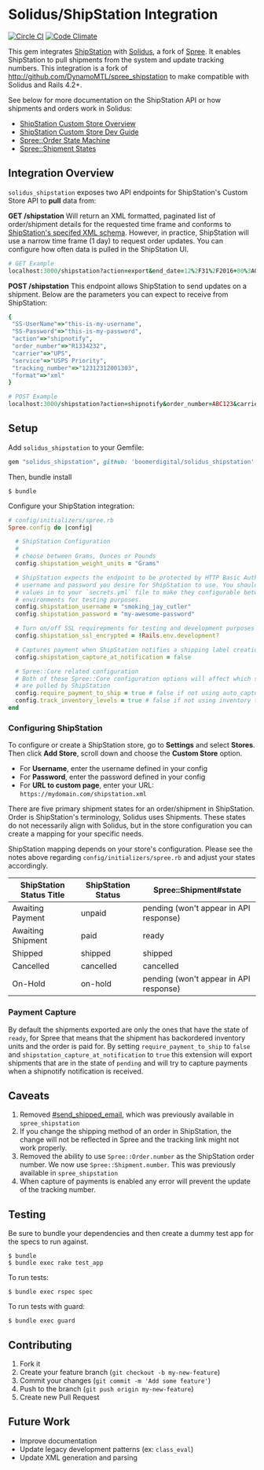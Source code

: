 Solidus/ShipStation Integration
==============================
[![Circle CI](https://circleci.com/gh/boomerdigital/solidus_shipstation.svg?style=svg)](https://circleci.com/gh/boomerdigital/solidus_shipstation) [![Code Climate](https://codeclimate.com/github/boomerdigital/solidus_shipstation/badges/gpa.svg)](https://codeclimate.com/github/boomerdigital/solidus_shipstation)

This gem integrates [ShipStation](http://www.shipstation.com) with [Solidus](http://solidus.io), a fork of [Spree](http://spreecommerce.com). It enables ShipStation to pull shipments from the system and update tracking numbers. This integration is a fork of http://github.com/DynamoMTL/spree_shipstation to make compatible with Solidus and Rails 4.2+.

See below for more documentation on the ShipStation API or how shipments and orders work in Solidus:

- [ShipStation Custom Store Overview](https://help.shipstation.com/hc/en-us/articles/205928478#1c)
- [ShipStation Custom Store Dev Guide](https://app.shipstation.com/content/integration/ShipStationCustomStoreDevGuide.pdf)
- [Spree::Order State Machine](https://guides.spreecommerce.com/developer/orders.html#the-order-state-machine)
- [Spree::Shipment States](https://guides.spreecommerce.com/developer/shipments.html#overview)


## Integration Overview

`solidus_shipstation` exposes two API endpoints for ShipStation's Custom Store API to **pull** data from:

**GET /shipstation**
Will return an XML formatted, paginated list of order/shipment details for the requested time frame and conforms to [ShipStation's specifed XML schema](https://help.shipstation.com/hc/en-us/articles/205928478-ShipStation-Custom-Store-Development-Guide#4b). However, in practice, ShipStation will use a narrow time frame (1 day) to request order updates. You can configure how often data is pulled in the ShipStation UI.

```ruby
# GET Example
localhost:3000/shipstation?action=export&end_date=12%2F31%2F2016+00%3A00&format=xml&start_date=01%2F01%2F2016+00%3A00
```

**POST /shipstation**
This endpoint allows ShipStation to send updates on a shipment. Below are the parameters you can expect to receive from ShipStation:

```ruby
{
 "SS-UserName"=>"this-is-my-username",
 "SS-Password"=>"this-is-my-password",
 "action"=>"shipnotify",
 "order_number"=>"R1334232",
 "carrier"=>"UPS",
 "service"=>"USPS Priority",
 "tracking_number"=>"12312312001303",
 "format"=>"xml"
}
```

```ruby
# POST Example
localhost:3000/shipstation?action=shipnotify&order_number=ABC123&carrier=USPS&service=USPS+Priority&tracking_number=123456&format=xml
```

## Setup

Add `solidus_shipstation` to your Gemfile:

```ruby
gem "solidus_shipstation", github: 'boomerdigital/solidus_shipstation'
```

Then, bundle install

    $ bundle

Configure your ShipStation integration:

```ruby
# config/initializers/spree.rb
Spree.config do |config|

  # ShipStation Configuration
  #
  # choose between Grams, Ounces or Pounds
  config.shipstation_weight_units = "Grams"

  # ShipStation expects the endpoint to be protected by HTTP Basic Auth. Set the
  # username and password you desire for ShipStation to use. You should also place these
  # values in to your `secrets.yml` file to make they configurable between stage/production
  # environments for testing purposes.
  config.shipstation_username = "smoking_jay_cutler"
  config.shipstation_password = "my-awesome-password"

  # Turn on/off SSL requirepments for testing and development purposes
  config.shipstation_ssl_encrypted = !Rails.env.development?

  # Captures payment when ShipStation notifies a shipping label creation, defaults to false
  config.shipstation_capture_at_notification = false

  # Spree::Core related configuration
  # Both of these Spree::Core configuration options will affect which shipment records
  # are pulled by ShipStation
  config.require_payment_to_ship = true # false if not using auto_capture for payment gateways, defaults to true
  config.track_inventory_levels = true # false if not using inventory tracking features, defaults to true
end
```

### Configuring ShipStation

To configure or create a ShipStation store, go to **Settings** and select **Stores**. Then click **Add Store**, scroll down and choose the **Custom Store** option.

- For **Username**, enter the username defined in your config
- For **Password**, enter the password defined in your config
- For **URL to custom page**, enter your URL: `https://mydomain.com/shipstation.xml`

There are five primary shipment states for an order/shipment in ShipStation. Order is ShipStation's terminology, Solidus uses Shipments. These states do not necessarily align with Solidus, but in the store configuration you can create a mapping for your specific needs.

ShipStation mapping depends on your store's configuration. Please see the notes above regarding `config/initializers/spree.rb` and adjust your states accordingly.

ShipStation Status Title | ShipStation Status | Spree::Shipment#state
-------------------------|--------------------|-----------------
Awaiting Payment         | unpaid             | pending (won't appear in API response)
Awaiting Shipment        | paid               | ready
Shipped                  | shipped            | shipped
Cancelled                | cancelled          | cancelled
On-Hold                  | on-hold            | pending (won't appear in API response)

### Payment Capture

By default the shipments exported are only the ones that have the state of `ready`, for Spree that means
that the shipment has backordered inventory units and the order is paid for. By setting
`require_payment_to_ship` to `false` and `shipstation_capture_at_notification` to `true`
this extension will export shipments that are in the state of `pending` and will
try to capture payments when a shipnotify notification is received.

## Caveats

1. Removed [#send_shipped_email](https://github.com/DynamoMTL/spree_shipstation/blob/master/app/models/spree/shipment_decorator.rb#L9), which was previously available in `spree_shipstation`
2. If you change the shipping method of an order in ShipStation, the change will not be reflected in Spree and the tracking link might not work properly.
3. Removed the ability to use `Spree::Order.number` as the ShipStation order number. We now use `Spree::Shipment.number`. This was previously available in `spree_shipstation`
4. When capture of payments is enabled any error will prevent the update of the tracking number.

## Testing

Be sure to bundle your dependencies and then create a dummy test app for the specs to run against.

    $ bundle
    $ bundle exec rake test_app

To run tests:

    $ bundle exec rspec spec

To run tests with guard:

    $ bundle exec guard


## Contributing

1. Fork it
2. Create your feature branch (`git checkout -b my-new-feature`)
3. Commit your changes (`git commit -m 'Add some feature'`)
4. Push to the branch (`git push origin my-new-feature`)
5. Create new Pull Request

## Future Work

- Improve documentation
- Update legacy development patterns (ex: `class_eval`)
- Update XML generation and parsing
